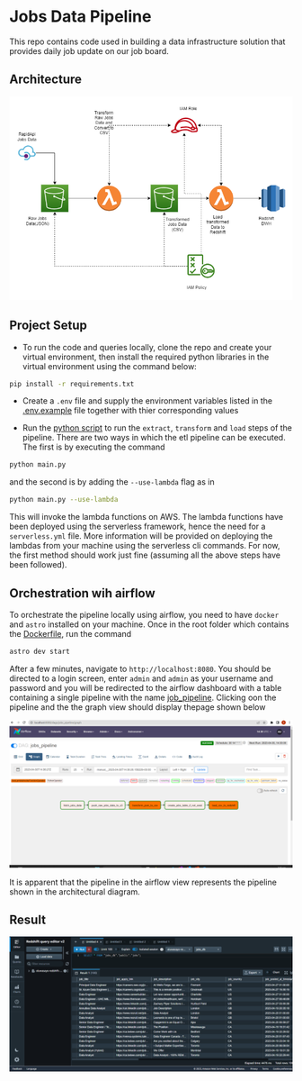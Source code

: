 # Jobs Data Pipeline

This repo contains code used in building a data infrastructure
solution that provides daily job update on our job board.

## Architecture
![alt text](./images/job_pipeline.png)

## Project Setup

- To run the code and queries locally, clone the repo and create your virtual environment, then install the required python libraries in the virtual environment using the command below:

```bash
pip install -r requirements.txt
```

- Create a `.env` file and supply the environment variables listed in the [.env.example](.env.example) file together with thier corresponding values

- Run the [python script](./main.py) to run the `extract`, `transform` and `load` steps of the pipeline. There are two ways in which the etl pipeline can be executed. The first is by executing the command

```bash
python main.py
```
and the second is by adding the `--use-lambda` flag as in
```bash
python main.py --use-lambda
```
This will invoke the lambda functions on AWS. The lambda functions have been deployed using the serverless framework, hence the need for a `serverless.yml` file. More information will be provided on deploying the lambdas from your machine using the serverless cli commands. For now, the first method should work just fine (assuming all the above steps have been followed).

## Orchestration wih airflow
To orchestrate the pipeline locally using airflow, you need to have `docker` and `astro` installed on your machine. Once in the root folder which contains the [Dockerfile](./Dockerfile), run the command

```bash
astro dev start
```

After a few minutes, navigate to `http://localhost:8080`. You should be directed to a login screen, enter `admin` and `admin` as your username and password and you will be redirected to the airflow dashboard with a table containing a single pipeline with the name [job_pipeline](./dags/job_pipeline.py). Clicking oon the pipeline and the the graph view should display thepage shown below

![alt text](./images/pipeline_airflow.png)

It is apparent that the pipeline in the airflow view represents the pipeline shown in the architectural diagram.

## Result
![alt text](./images/redshift-screenshot.png)
